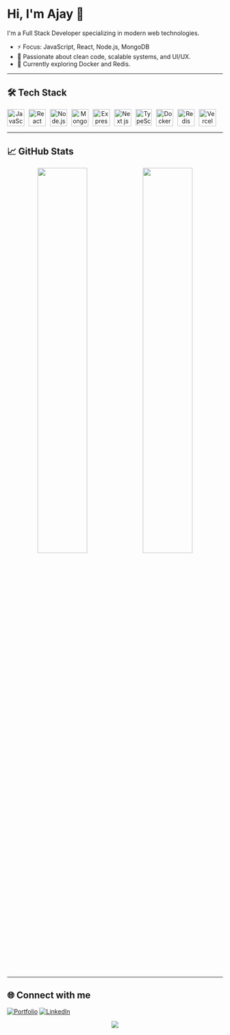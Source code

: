 
# Hi, I'm Ajay 👋

I'm a Full Stack Developer specializing in modern web technologies.

- ⚡ Focus: JavaScript, React, Node.js, MongoDB
- 🎯 Passionate about clean code, scalable systems, and UI/UX.
- 🚀 Currently exploring Docker and  Redis.

---

## 🛠️ Tech Stack

<div align="center" style="display: flex; gap: 10px;">
  <img src="https://cdn.jsdelivr.net/gh/devicons/devicon/icons/javascript/javascript-original.svg" width="40" height="40" alt="JavaScript" />
  <img src="https://cdn.jsdelivr.net/gh/devicons/devicon/icons/react/react-original.svg" width="40" height="40" alt="React" />
  <img src="https://cdn.jsdelivr.net/gh/devicons/devicon/icons/nodejs/nodejs-original.svg" width="40" height="40" alt="Node.js" />
  <img src="https://cdn.jsdelivr.net/gh/devicons/devicon/icons/mongodb/mongodb-original.svg" width="40" height="40" alt="MongoDB" />
  <img src="https://cdn.jsdelivr.net/gh/devicons/devicon/icons/express/express-original.svg" width="40" height="40" alt="Express" />
 <img src="https://cdn.jsdelivr.net/gh/devicons/devicon@latest/icons/nextjs/nextjs-original.svg" width="40" height="40" alt="Next js" />

   <img src="https://cdn.jsdelivr.net/gh/devicons/devicon@latest/icons/typescript/typescript-plain.svg" width="38" height="38" alt="TypeScript"  />
          
  
 <img src="https://cdn.jsdelivr.net/gh/devicons/devicon@latest/icons/docker/docker-original.svg" width="40" height="40" alt="Docker" />
 <img src="https://cdn.jsdelivr.net/gh/devicons/devicon@latest/icons/redis/redis-original.svg" width="40" height="40" alt="Redis" />
 
  <img src="https://cdn.jsdelivr.net/gh/devicons/devicon@latest/icons/vercel/vercel-original.svg" width="40" height="40" alt="Vercel" />
          
          
</div>

---

## 📈 GitHub Stats

<div align="center">
  <img src="https://github-readme-stats.vercel.app/api?username=ajey108&show_icons=true&theme=radical" width="48%" />
  <img src="https://github-readme-streak-stats.herokuapp.com/?user=ajey108&theme=radical" width="48%" />
</div>

---

## 🌐 Connect with me

[![Portfolio](https://img.shields.io/badge/Portfolio-%230077B5.svg?style=for-the-badge&logo=Google-Chrome&logoColor=white)](https://ajay108portfolio.netlify.app/)
[![LinkedIn](https://img.shields.io/badge/LinkedIn-%230077B5.svg?style=for-the-badge&logo=linkedin&logoColor=white)](https://www.linkedin.com/in/ajay-kumar-016b56242/)


<div align="center">
  <img src="https://media.giphy.com/media/v1.Y2lkPTc5MGI3NjExZGdzam14dmRlbThkcWZkeXNndTE2M2Q2bjZ6NHJidWlvcXgxNHRqNCZlcD12MV9naWZzX3NlYXJjaCZjdD1n/3o7bug2wkdhpf7kbFS/giphy.gif"  />
</div>


